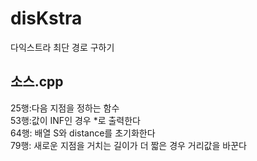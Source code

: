 # disKstra
다익스트라 최단 경로 구하기

## 소스.cpp
25행:다음 지점을 정하는 함수<br>
53행:값이 INF인 경우 *로 출력한다<br>
64행: 배열 S와 distance를 초기화한다<br>
79행: 새로운 지점을 거치는 길이가 더 짧은 경우 거리값을 바꾼다
